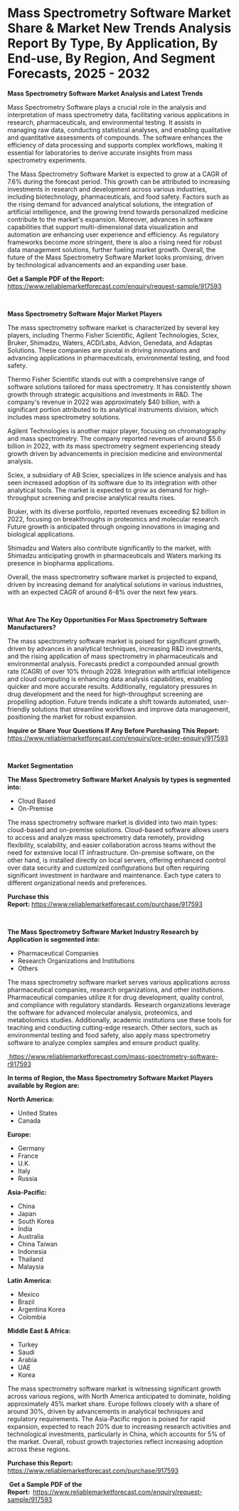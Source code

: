 <p><h1>Mass Spectrometry Software Market Share & Market New Trends Analysis Report By Type, By Application, By End-use, By Region, And Segment Forecasts, 2025 - 2032</h1></p><p><strong>Mass Spectrometry Software Market Analysis and Latest Trends</strong></p>
<p><p>Mass Spectrometry Software plays a crucial role in the analysis and interpretation of mass spectrometry data, facilitating various applications in research, pharmaceuticals, and environmental testing. It assists in managing raw data, conducting statistical analyses, and enabling qualitative and quantitative assessments of compounds. The software enhances the efficiency of data processing and supports complex workflows, making it essential for laboratories to derive accurate insights from mass spectrometry experiments.</p><p>The Mass Spectrometry Software Market is expected to grow at a CAGR of 7.6% during the forecast period. This growth can be attributed to increasing investments in research and development across various industries, including biotechnology, pharmaceuticals, and food safety. Factors such as the rising demand for advanced analytical solutions, the integration of artificial intelligence, and the growing trend towards personalized medicine contribute to the market's expansion. Moreover, advances in software capabilities that support multi-dimensional data visualization and automation are enhancing user experience and efficiency. As regulatory frameworks become more stringent, there is also a rising need for robust data management solutions, further fueling market growth. Overall, the future of the Mass Spectrometry Software Market looks promising, driven by technological advancements and an expanding user base.</p></p>
<p><strong>Get a Sample PDF of the Report:&nbsp;</strong> <a href="https://www.reliablemarketforecast.com/enquiry/request-sample/917593?utm_campaign=2291&utm_medium=2&utm_source=Github&utm_content=ia&utm_term=17042025&utm_id=mass-spectrometry-software">https://www.reliablemarketforecast.com/enquiry/request-sample/917593</a></p>
<p>&nbsp;</p>
<p><strong>Mass Spectrometry Software Major Market Players</strong></p>
<p><p>The mass spectrometry software market is characterized by several key players, including Thermo Fisher Scientific, Agilent Technologies, Sciex, Bruker, Shimadzu, Waters, ACD/Labs, Advion, Genedata, and Adaptas Solutions. These companies are pivotal in driving innovations and advancing applications in pharmaceuticals, environmental testing, and food safety.</p><p>Thermo Fisher Scientific stands out with a comprehensive range of software solutions tailored for mass spectrometry. It has consistently shown growth through strategic acquisitions and investments in R&D. The company's revenue in 2022 was approximately $40 billion, with a significant portion attributed to its analytical instruments division, which includes mass spectrometry solutions.</p><p>Agilent Technologies is another major player, focusing on chromatography and mass spectrometry. The company reported revenues of around $5.6 billion in 2022, with its mass spectrometry segment experiencing steady growth driven by advancements in precision medicine and environmental analysis.</p><p>Sciex, a subsidiary of AB Sciex, specializes in life science analysis and has seen increased adoption of its software due to its integration with other analytical tools. The market is expected to grow as demand for high-throughput screening and precise analytical results rises.</p><p>Bruker, with its diverse portfolio, reported revenues exceeding $2 billion in 2022, focusing on breakthroughs in proteomics and molecular research. Future growth is anticipated through ongoing innovations in imaging and biological applications.</p><p>Shimadzu and Waters also contribute significantly to the market, with Shimadzu anticipating growth in pharmaceuticals and Waters marking its presence in biopharma applications.</p><p>Overall, the mass spectrometry software market is projected to expand, driven by increasing demand for analytical solutions in various industries, with an expected CAGR of around 6-8% over the next few years.</p></p>
<p>&nbsp;</p>
<p><strong>What Are The Key Opportunities For Mass Spectrometry Software Manufacturers?</strong></p>
<p><p>The mass spectrometry software market is poised for significant growth, driven by advances in analytical techniques, increasing R&D investments, and the rising application of mass spectrometry in pharmaceuticals and environmental analysis. Forecasts predict a compounded annual growth rate (CAGR) of over 10% through 2028. Integration with artificial intelligence and cloud computing is enhancing data analysis capabilities, enabling quicker and more accurate results. Additionally, regulatory pressures in drug development and the need for high-throughput screening are propelling adoption. Future trends indicate a shift towards automated, user-friendly solutions that streamline workflows and improve data management, positioning the market for robust expansion.</p></p>
<p><strong>Inquire or Share Your Questions If Any Before Purchasing This Report:</strong> <a href="https://www.reliablemarketforecast.com/enquiry/pre-order-enquiry/917593?utm_campaign=2291&utm_medium=2&utm_source=Github&utm_content=ia&utm_term=17042025&utm_id=mass-spectrometry-software">https://www.reliablemarketforecast.com/enquiry/pre-order-enquiry/917593</a></p>
<p>&nbsp;</p>
<p><strong>Market Segmentation</strong></p>
<p><strong>The Mass Spectrometry Software Market Analysis by types is segmented into:</strong></p>
<p><ul><li>Cloud Based</li><li>On-Premise</li></ul></p>
<p><p>The mass spectrometry software market is divided into two main types: cloud-based and on-premise solutions. Cloud-based software allows users to access and analyze mass spectrometry data remotely, providing flexibility, scalability, and easier collaboration across teams without the need for extensive local IT infrastructure. On-premise software, on the other hand, is installed directly on local servers, offering enhanced control over data security and customized configurations but often requiring significant investment in hardware and maintenance. Each type caters to different organizational needs and preferences.</p></p>
<p><strong>Purchase this Report:&nbsp;</strong><a href="https://www.reliablemarketforecast.com/purchase/917593?utm_campaign=2291&utm_medium=2&utm_source=Github&utm_content=ia&utm_term=17042025&utm_id=mass-spectrometry-software">https://www.reliablemarketforecast.com/purchase/917593</a></p>
<p>&nbsp;</p>
<p><strong>The Mass Spectrometry Software Market Industry Research by Application is segmented into:</strong></p>
<p><ul><li>Pharmaceutical Companies</li><li>Research Organizations and Institutions</li><li>Others</li></ul></p>
<p><p>The mass spectrometry software market serves various applications across pharmaceutical companies, research organizations, and other institutions. Pharmaceutical companies utilize it for drug development, quality control, and compliance with regulatory standards. Research organizations leverage the software for advanced molecular analysis, proteomics, and metabolomics studies. Additionally, academic institutions use these tools for teaching and conducting cutting-edge research. Other sectors, such as environmental testing and food safety, also apply mass spectrometry software to analyze complex samples and ensure product quality.</p></p>
<p><a href="https://www.reliablemarketforecast.com/mass-spectrometry-software-r917593?utm_campaign=2291&utm_medium=2&utm_source=Github&utm_content=ia&utm_term=17042025&utm_id=mass-spectrometry-software">&nbsp;https://www.reliablemarketforecast.com/mass-spectrometry-software-r917593</a></p>
<p><strong>In terms of Region, the Mass Spectrometry Software Market Players available by Region are:</strong></p>
<p>
    <p> <strong> North America: </strong>
        <ul>
            <li>United States</li>
            <li>Canada</li>
        </ul>
        </p> 
    <p> <strong> Europe: </strong>
        <ul>
            <li>Germany</li>
            <li>France</li>
            <li>U.K.</li>
            <li>Italy</li>
            <li>Russia</li>
        </ul>
        </p> 
    <p> <strong> Asia-Pacific: </strong>
        <ul>
            <li>China</li>
            <li>Japan</li>
            <li>South Korea</li>
            <li>India</li>
            <li>Australia</li>
            <li>China Taiwan</li>
            <li>Indonesia</li>
            <li>Thailand</li>
            <li>Malaysia</li>
        </ul>
        </p> 
    <p> <strong> Latin America: </strong>
        <ul>
            <li>Mexico</li>
            <li>Brazil</li>
            <li>Argentina Korea</li>
            <li>Colombia</li>
        </ul>
        </p> 
    <p> <strong> Middle East & Africa: </strong>
        <ul>
            <li>Turkey</li>
            <li>Saudi</li>
            <li>Arabia</li>
            <li>UAE</li>
            <li>Korea</li>
        </ul>
    </p>
    </p>
<p><p>The mass spectrometry software market is witnessing significant growth across various regions, with North America anticipated to dominate, holding approximately 45% market share. Europe follows closely with a share of around 30%, driven by advancements in analytical techniques and regulatory requirements. The Asia-Pacific region is poised for rapid expansion, expected to reach 20% due to increasing research activities and technological investments, particularly in China, which accounts for 5% of the market. Overall, robust growth trajectories reflect increasing adoption across these regions.</p></p>
<p><strong>Purchase this Report: </strong><a href="https://www.reliablemarketforecast.com/purchase/917593?utm_campaign=2291&utm_medium=2&utm_source=Github&utm_content=ia&utm_term=17042025&utm_id=mass-spectrometry-software">https://www.reliablemarketforecast.com/purchase/917593</a></p>
<p>&nbsp;<strong>Get a Sample PDF of the Report:&nbsp;&nbsp;</strong><a href="https://www.reliablemarketforecast.com/enquiry/request-sample/917593?utm_campaign=2291&utm_medium=2&utm_source=Github&utm_content=ia&utm_term=17042025&utm_id=mass-spectrometry-software">https://www.reliablemarketforecast.com/enquiry/request-sample/917593</a></p>
<p><strong></strong></p>
<p><p></p><p></p><p></p></p>